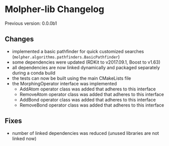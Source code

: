 # Molpher-lib Changelog

Previous version: 0.0.0b1

## Changes
- implemented a basic pathfinder for quick customized searches (`molpher.algorithms.pathfinders.BasicPathfinder`)
- some dependencies were updated (RDKit to v2017.09.1, Boost to v1.63)
- all dependencies are now linked dynamically and packaged separately during a conda build
- the tests can now be built using the main CMakeLists file
- the MorphingOperator interface was implemented 
    - AddAtom operator class was added that adheres to this interface
    - RemoveAtom operator class was added that adheres to this interface
    - AddBond operator class was added that adheres to this interface
    - RemoveBond operator class was added that adheres to this interface

## Fixes
- number of linked dependencies was reduced (unused libraries are not linked now)
